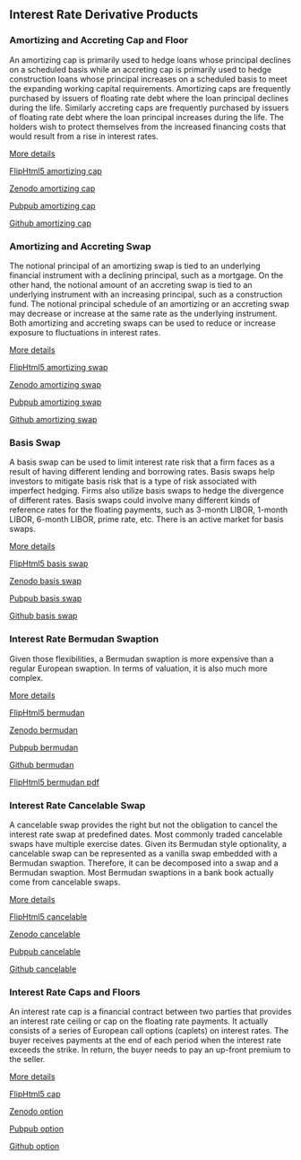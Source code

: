 ## Interest Rate Derivative Products

### Amortizing and Accreting Cap and Floor

An amortizing cap is primarily used to hedge loans whose principal declines on a scheduled basis while an accreting cap is primarily used to hedge construction loans 
whose principal increases on a scheduled basis to meet the expanding working capital requirements. Amortizing caps are frequently purchased by issuers of floating 
rate debt where the loan principal declines during the life. Similarly accreting caps are frequently purchased by issuers of floating rate debt where the loan principal 
increases during the life. The holders wish to protect themselves from the increased financing costs that would result from a rise in interest rates. 

[More details](./IrAmortizingCap-25.pdf)

[FlipHtml5 amortizing cap](https://fliphtml5.com/download/download-pdf-file.php?str=x0DZh9GTud3bENXamUDO3gDN3ITPkl0av9mY)

[Zenodo amortizing cap](https://zenodo.org/record/4015544/files/IrAmortizingCap-25.pdf)

[Pubpub amortizing cap](https://interestrate.pubpub.org/pub/ho3dwvhh/download/pdf)

[Github amortizing cap](https://github.com/alanwhite1203/irAmortizingCap/raw/main/IrAmortizingCap-25.pdf)


### Amortizing and Accreting Swap  

The notional principal of an amortizing swap is tied to an underlying financial instrument with a declining principal, such as a mortgage. On the other hand, 
the notional amount of an accreting swap  is tied to an underlying instrument with an increasing principal, such as a construction fund. The notional principal 
schedule of an amortizing or an accreting swap may decrease or increase at the same rate as the underlying instrument. Both amortizing and accreting swaps can be 
used to reduce or increase exposure to fluctuations in interest rates. 
 
 [More details](./IrAmortizingSwap-26.pdf)
 
 [FlipHtml5 amortizing swap](https://fliphtml5.com/download/download-pdf-file.php?str=x0DZh9GTud3bENXamITO3gDN3ITPkl0av9mY)
 
 [Zenodo amortizing swap](https://zenodo.org/record/4015549/files/IrAmortizingSwap-26.pdf)
 
 [Pubpub amortizing swap](https://interestrate.pubpub.org/pub/0d3i9ep0/download/pdf)
 
 [Github amortizing swap](https://github.com/alanwhite1203/irAmortizingSwap/raw/main/IrAmortizingSwap-26.pdf)
 
 
 ### Basis Swap 
 
 A basis swap can be used to limit interest rate risk that a firm faces as a result of having different lending and borrowing rates. Basis swaps help investors 
 to mitigate basis risk that is a type of risk associated with imperfect hedging. Firms also utilize basis swaps to hedge the divergence of different rates. Basis 
 swaps could involve many different kinds of reference rates for the floating payments, such as 3-month LIBOR, 1-month LIBOR, 6-month LIBOR, prime rate, etc. There 
 is an active market for basis swaps.
 
  [More details](./IrBasisSwap-27.pdf)
  
  [FlipHtml5 basis swap](https://fliphtml5.com/download/download-pdf-file.php?str=x0DZh9GTud3bENXamgTO3gDN3ITPkl0av9mY)
  
  [Zenodo basis swap](https://zenodo.org/record/4015555/files/IrBasisSwap-27.pdf)
  
  [Pubpub basis swap](https://interestrate.pubpub.org/pub/guflw7pz/download/pdf)
  
  [Github basis swap](https://github.com/alanwhite1203/irBasisSwap/raw/main/IrBasisSwap-27.pdf)
  
  
  ### Interest Rate Bermudan Swaption
  
 Given those flexibilities, a Bermudan swaption is more expensive than a regular European swaption. In terms of valuation, it is also much more complex.
 
  [More details](./IrBermudan-28.pdf)
  
  [FlipHtml5 bermudan](https://fliphtml5.com/download/download-pdf-file.php?str=x0DZh9GTud3bENXamQTMxkjNyETPkl0av9mY)
  
  [Zenodo bermudan](https://zenodo.org/record/4019675/files/IrBermudan-28.pdf)
  
  [Pubpub bermudan](https://interestrate.pubpub.org/pub/ay3oblbc/download/pdf)
  
  [Github bermudan](https://github.com/alanwhite1203/irBermudan/raw/main/IrBermudan-28.pdf)
  
  [FlipHtml5 bermudan pdf](https://fliphtml5.com/download/download-pdf-file.php?str=x0DZh9GTud3bENXamgDM4gDN3ITPkl0av9mY)
   
   
   ### Interest Rate Cancelable Swap 
   
  A cancelable swap provides the right but not the obligation to cancel the interest rate swap at predefined dates. Most commonly traded cancelable swaps have 
  multiple exercise dates. Given its Bermudan style optionality, a cancelable swap can be represented as a vanilla swap embedded with a Bermudan swaption. 
  Therefore, it can be decomposed into a swap and a Bermudan swaption. Most Bermudan swaptions in a bank book actually come from cancelable swaps. 
   
   [More details](./IrCancelableSwap-29.pdf)
   
   [FlipHtml5 cancelable](https://fliphtml5.com/download/download-pdf-file.php?str=x0DZh9GTud3bENXamYzMwgDM5ITPkl0av9mY)
   
   [Zenodo cancelable](https://zenodo.org/record/4019681/files/IrCancelableSwap-29.pdf)
   
   [Pubpub cancelable](https://interestrate.pubpub.org/pub/guflw7pz/download/pdf)
   
   [Github cancelable](https://github.com/alanwhite1203/irCancellableSwap/raw/main/IrCancelableSwap-29.pdf)
   
   
   ### Interest Rate Caps and Floors 
   
   An interest rate cap is a financial contract between two parties that provides an interest rate ceiling or cap on the floating rate payments. It actually 
   consists of a series of European call options (caplets) on interest rates.  The buyer receives payments at the end of each period when the interest rate 
   exceeds the strike.  In return, the buyer needs to pay an up-front premium to the seller.
   
   [More details](./IrCap-30.pdf) 
   
   [FlipHtml5 cap](https://fliphtml5.com/download/download-pdf-file.php?str=x0DZh9GTud3bENXamgDOygDM5ITPkl0av9mY)
   
   [Zenodo option](https://zenodo.org/record/4019685/files/IrCap-30.pdf)
   
   [Pubpub option](https://interestrate.pubpub.org/pub/ui0nvxtj/download/pdf)
   
   [Github option](https://github.com/alanwhite1203/irCap/raw/main/IrCap-30.pdf)
   
   
   